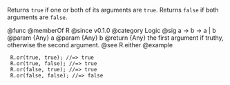 Returns `true` if one or both of its arguments are `true`. Returns `false`
if both arguments are `false`.

@func
@memberOf R
@since v0.1.0
@category Logic
@sig a -> b -> a | b
@param {Any} a
@param {Any} b
@return {Any} the first argument if truthy, otherwise the second argument.
@see R.either
@example

     R.or(true, true); //=> true
     R.or(true, false); //=> true
     R.or(false, true); //=> true
     R.or(false, false); //=> false
